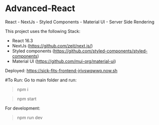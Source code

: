 # Advanced-React

React - NextJs - Styled Components - Material UI - Server Side Rendering

This project uses the following Stack:
- React 16.3
- NextJs (https://github.com/zeit/next.js/)
- Styled components (https://github.com/styled-components/styled-components)
- Material UI (https://github.com/mui-org/material-ui)


Deployed: https://sick-fits-frontend-jrivswqwwp.now.sh

#To Run:
Go to main folder and run:
> npm i

> npm start

For development:
> npm run dev
